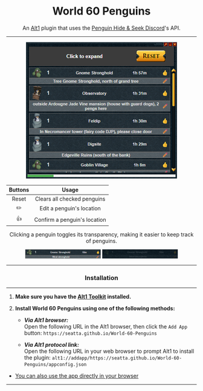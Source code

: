 <div align=center>

# World 60 Penguins

An [Alt1][alt1_url] plugin that uses the [Penguin Hide & Seek Discord][peng_url]'s API.

---

![preview image](docs/images/readme/preview.png)

| Buttons |            Usage             |
| :-----: | :--------------------------: |
|  Reset  | Clears all checked penguins  |
|   ✏️    |  Edit a penguin's location   |
|   👍    | Confirm a penguin's location |

Clicking a penguin toggles its transparency, making it easier to keep track of penguins.

<img src="docs/images/readme/unchecked.png" alt="unchecked" width="200"/>
<img src="docs/images/readme/checked.png" alt="checked" width="200"/>

---

### Installation

---

<div align=left>

1. **Make sure you have the [Alt1 Toolkit][alt1_url] installed.**
2. **Install World 60 Penguins using one of the following methods:**

   - _**Via Alt1 browser:**_<br>
     Open the following URL in the Alt1 browser, then click the `Add App` button:
     `https://seatta.github.io/World-60-Penguins`

   - _**Via Alt1 protocol link:**_<br>
     Open the following URL in your web browser to prompt Alt1 to install the plugin:
     `alt1://addapp/https://seatta.github.io/World-60-Penguins/appconfig.json`

- [You can also use the app directly in your browser][site_url]
</div>

<div align=center>

---

<!-- ### Potentially Planned Additions

---

<div align=left>

- All have been added

</div> -->

</div>

[alt1_url]: https://runeapps.org/alt1
[site_url]: https://seatta.github.io/World-60-Penguins/
[wiki_url]: https://runescape.wiki/w/Penguin_Hide_and_Seek#Current_World_60_Locations
[peng_url]: https://discord.gg/World60Pengs
